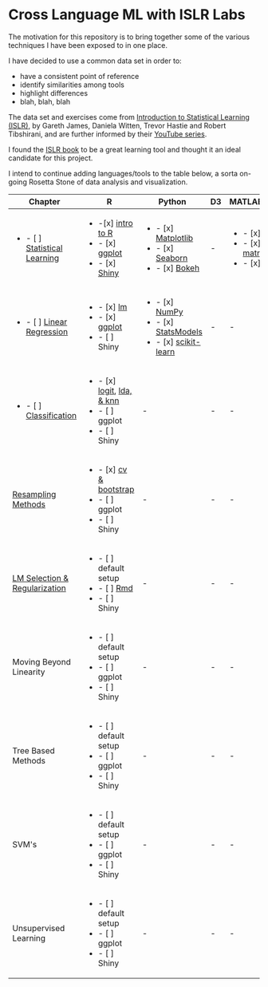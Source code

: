 # Cross Language ML with ISLR Labs


The motivation for this repository is to bring together some of the various techniques I have been exposed to in one place. 

I have decided to use a common data set in order to:

- have a consistent point of reference
- identify similarities among tools
- highlight differences
- blah, blah, blah

The data set and exercises come from <a href="http://www-bcf.usc.edu/~gareth/ISL/" target="_blank">Introduction to Statistical Learning (ISLR)</a>, by Gareth James, Daniela Witten, Trevor Hastie and Robert Tibshirani, and are further informed by their <a href="https://www.youtube.com/user/dataschool/playlists?shelf_id=4&view=50&sort=dd" target="_blank">YouTube series</a>. 

I found the <a href="http://www-bcf.usc.edu/~gareth/ISL/ISLR%20Sixth%20Printing.pdf" target="_blank">ISLR book</a> to be a great learning tool and thought it an ideal candidate for this project. 

I intend to continue adding languages/tools to the table below, a sorta on-going Rosetta Stone of data analysis and visualization.

| Chapter  | R  | Python  | D3 | MATLAB/Octave | Weka | tbd |
| ------------- | ------------- | ------------- | ------------- | ------------- | ------------- | ------------- |
| <ul><li>- [ ] [Statistical Learning](ch02_Statistical_Learning)</li></ul> | <ul><li>-[x] [intro to R](ch02_Statistical_Learning/Intro.R)</li><li>- [x] [ggplot](ch02_Statistical_Learning/Intro_ggplot.md)</li><li>- [x] [Shiny](ch02_Statistical_Learning/shiny)</li></ul>| <ul><li>- [x] [Matplotlib][py02]</li><li>- [x] [Seaborn][py02]</li><li>- [x] [Bokeh][py02]</li></ul> | - | <ul><li>- [x] [vectors][oct02]</li><li>- [x] [matrices][oct02]</li><li>- [x] [plots][oct02] </li></ul> | <ul><li>- [x] [summary plots](ch02_Statistical_Learning/Intro_weka.md) </li></ul> | - |
| <ul><li>- [ ] [Linear Regression](ch03_Linear_Regression)</li></ul> | <ul><li>- [x] [lm](ch03_Linear_Regression/regression.R)</li><li>- [x] [ggplot](ch03_Linear_Regression/ch03_ggplot.md)</li><li>- [ ] Shiny</li></ul> | <ul><li>- [x] [NumPy][py03]</li><li>- [x] [StatsModels][py03]</li><li>- [x] [scikit-learn][py03]</li></ul> | - | - | <ul><li>- [x] [classifier output](ch03_Linear_Regression/ch03_weka.md) </li></ul> | - |
| <ul><li>- [ ] [Classification](ch04_Classification)</li></ul> | <ul><li>- [x]  [logit](ch04_Classification/classification1.R), [lda, & knn](ch04_Classification/classification2.R)</li><li>- [ ] ggplot</li><li>- [ ] Shiny</li></ul> | - | - | - | - |
| [Resampling Methods](ch05_Resampling_Methods)  | <ul><li>- [x] [cv & bootstrap](ch05_Resampling_Methods/validation.R)</li><li>- [ ] ggplot</li><li>- [ ] Shiny</li></ul>  | - | - | - | - | - |
| [LM Selection & Regularization][ch06] | <ul><li>- [ ] default setup</li><li>- [ ] [Rmd](ch06_Linear_Model_Selection_and_Regularization/modelselect.Rmd)</li><li>- [ ] Shiny</li></ul>  | - | - | - | - | - |
| Moving Beyond Linearity  | <ul><li>- [ ] default setup</li><li>- [ ] ggplot</li><li>- [ ] Shiny</li></ul>  | - | - | - | - | - |
| Tree Based Methods | <ul><li>- [ ] default setup</li><li>- [ ] ggplot</li><li>- [ ] Shiny</li></ul>  | - | - | - | - | - |
| SVM's  | <ul><li>- [ ] default setup</li><li>- [ ] ggplot</li><li>- [ ] Shiny</li></ul>  | - | - | - | - | - |
| Unsupervised Learning | <ul><li>- [ ] default setup</li><li>- [ ] ggplot</li><li>- [ ] Shiny</li></ul>  | - | - | - | - | - |


[py02]: ch02_Statistical_Learning/Intro.ipynb
[py03]: ch03_Linear_Regression/regression.ipynb
[oct02]: ch02_Statistical_Learning/Intro_octave.md
[ch06]: ch06_Linear_Model_Selection_and_Regularization
